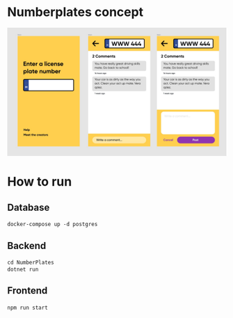 # Numberplates concept

![Product Visual](product.jpeg)

#

# How to run

## Database

    docker-compose up -d postgres

## Backend

    cd NumberPlates
    dotnet run

## Frontend

    npm run start
